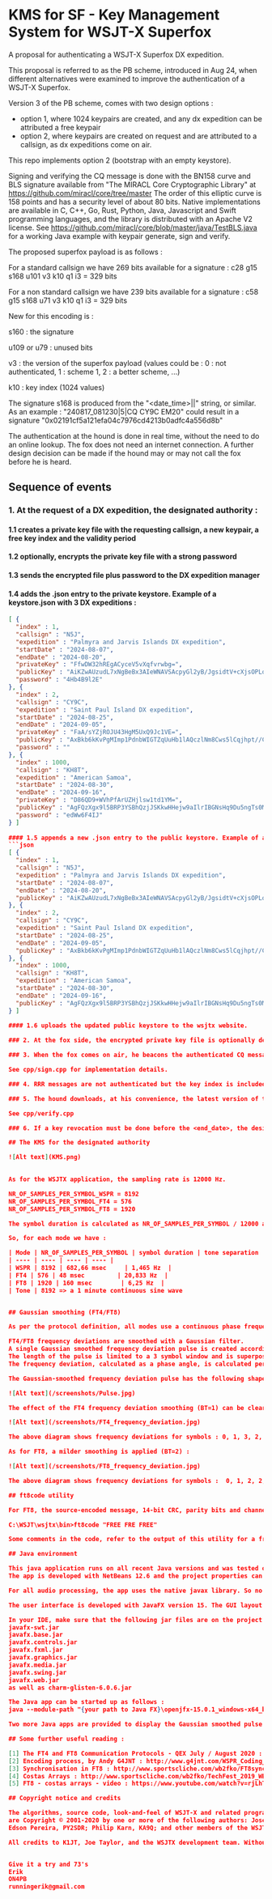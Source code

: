 # KMS for SF - Key Management System for WSJT-X Superfox

A proposal for authenticating a WSJT-X Superfox DX expedition. 

This proposal is referred to as the PB scheme, introduced in Aug 24, when different alternatives were examined to improve the authentication of a WSJT-X Superfox.

Version 3 of the PB scheme, comes with two design options :

- option 1, where 1024 keypairs are created, and any dx expedition can be attributed a free keypair 
- option 2, where keypairs are created on request and are attributed to a callsign, as dx expeditions come on air.

This repo implements option 2 (bootstrap with an empty keystore).

Signing and verifying the CQ message is done with the BN158 curve and BLS signature available from "The MIRACL Core Cryptographic Library" at https://github.com/miracl/core/tree/master
The order of this elliptic curve is 158 points and has a security level of about 80 bits.
Native implementations are available in C, C++, Go, Rust, Python, Java, Javascript and Swift programming languages, and the library is distributed with an Apache V2 license.
See https://github.com/miracl/core/blob/master/java/TestBLS.java for a working Java example with keypair generate, sign and verify.

The proposed superfox payload is as follows :

For a standard callsign we have 269 bits available for a signature :
c28 g15 s168 u101 v3 k10 q1 i3 = 329 bits 

For a non standard callsign we have 239 bits available for a signature :
c58 g15 s168 u71 v3 k10 q1 i3 = 329 bits

New for this encoding is :

s160 : the signature

u109 or u79 : unused bits

v3 : the version of the superfox payload (values could be : 0 : not authenticated, 1 : scheme 1, 2 : a better scheme, ...)

k10 : key index (1024 values)


The signature s168 is produced from the "<date_time>|<key Index>|<CQ message>" string, or similar. 
As an example : "240817_081230|5|CQ CY9C EM20" could result in a signature "0x02191cf5a121efa04c7976cd4213b0adfc4a556d8b"

The authentication at the hound is done in real time, without the need to do an online lookup.
The fox does not need an internet connection.
A further design decision can be made if the hound may or may not call the fox before he is heard.

## Sequence of events 

### 1. At the request of a DX expedition, the designated authority :

#### 1.1 creates a private key file with the requesting callsign, a new keypair, a free key index and the validity period

#### 1.2 optionally, encrypts the private key file with a strong password

#### 1.3 sends the encrypted file plus password to the DX expedition manager

#### 1.4 adds the .json entry to the private keystore. Example of a keystore.json with 3 DX expeditions :
```json
[ {
  "index" : 1,
  "callsign" : "N5J",
  "expedition" : "Palmyra and Jarvis Islands DX expedition",
  "startDate" : "2024-08-07",
  "endDate" : "2024-08-20",
  "privateKey" : "FfwDW32hREgACyceV5vXqfvrwbg=",
  "publicKey" : "AiKZwAUzudL7xNgBeBx3AIeWNAVSAcpyGl2yB/JgsidtV+cXjsOPLoY=",
  "password" : "4Hb4B9l2E"
}, {
  "index" : 2,
  "callsign" : "CY9C",
  "expedition" : "Saint Paul Island DX expedition",
  "startDate" : "2024-08-25",
  "endDate" : "2024-09-05",
  "privateKey" : "FaA/sYZjROJU43HgM5UxQ9Jc1VE=",
  "publicKey" : "AxBkb6kKvPgMImp1PdnbWIGTZqUuHb1lAQczlNm8Cws5lCqjhpt//Cg=",
  "password" : ""
}, {
  "index" : 1000,
  "callsign" : "KH8T",
  "expedition" : "American Samoa",
  "startDate" : "2024-08-30",
  "endDate" : "2024-09-16",
  "privateKey" : "D86QD9+WVhPfArUZHjlsw1td1YM=",
  "publicKey" : "AgFQzXgx9l5BRP3YSBhQzjJSKkwHHejw9aIlrIBGNsHq9Du5ngTs0Mk=",
  "password" : "edWw6F4IJ"
} ]
	
#### 1.5 appends a new .json entry to the public keystore. Example of a publicKeyFile.json with 3 DX expeditions :	
```json
[ {
  "index" : 1,
  "callsign" : "N5J",
  "expedition" : "Palmyra and Jarvis Islands DX expedition",
  "startDate" : "2024-08-07",
  "endDate" : "2024-08-20",
  "publicKey" : "AiKZwAUzudL7xNgBeBx3AIeWNAVSAcpyGl2yB/JgsidtV+cXjsOPLoY="
}, {
  "index" : 2,
  "callsign" : "CY9C",
  "expedition" : "Saint Paul Island DX expedition",
  "startDate" : "2024-08-25",
  "endDate" : "2024-09-05",
  "publicKey" : "AxBkb6kKvPgMImp1PdnbWIGTZqUuHb1lAQczlNm8Cws5lCqjhpt//Cg="
}, {
  "index" : 1000,
  "callsign" : "KH8T",
  "expedition" : "American Samoa",
  "startDate" : "2024-08-30",
  "endDate" : "2024-09-16",
  "publicKey" : "AgFQzXgx9l5BRP3YSBhQzjJSKkwHHejw9aIlrIBGNsHq9Du5ngTs0Mk="
} ]	

#### 1.6 uploads the updated public keystore to the wsjtx website.
		
### 2. At the fox side, the encrypted private key file is optionally decrypted with the strong password, and stored together with its contents.

### 3. When the fox comes on air, he beacons the authenticated CQ message, as per the superfox payload description, at a configurable interval.

See cpp/sign.cpp for implementation details.

### 4. RRR messages are not authenticated but the key index is included in the superfox payload, so that another genuine wsjtx fox / hound cannot interfere.

### 5. The hound downloads, at his convenience, the latest version of the public keystore. As from now on, CQ messages are authenticated in real time.

See cpp/verify.cpp

### 6. If a key revocation must be done before the <end_date>, the designated authority deletes the keypair from the private keystore, and re-publishes the public keystore.

## The KMS for the designated authority

![Alt text](KMS.png)
 

As for the WSJTX application, the sampling rate is 12000 Hz. 

NR_OF_SAMPLES_PER_SYMBOL_WSPR = 8192  
NR_OF_SAMPLES_PER_SYMBOL_FT4 = 576   
NR_OF_SAMPLES_PER_SYMBOL_FT8 = 1920  

The symbol duration is calculated as NR_OF_SAMPLES_PER_SYMBOL / 12000 and the tone separation is 1 / symbol duration.

So, for each mode we have :

| Mode | NR_OF_SAMPLES_PER_SYMBOL | symbol duration | tone separation  
| ---- | ---- | ---- | ---- |
| WSPR | 8192 | 682,66 msec     | 1,465 Hz  |
| FT4 | 576 | 48 msec         | 20,833 Hz  |
| FT8 | 1920 | 160 msec        | 6,25 Hz  |
| Tone | 8192 => a 1 minute continuous sine wave  


## Gaussian smoothing (FT4/FT8)

As per the protocol definition, all modes use a continuous phase frequency shift keying.

FT4/FT8 frequency deviations are smoothed with a Gaussian filter. 
A single Gaussian smoothed frequency deviation pulse is created according to equation (3) in [1] and then superposed on each symbol. 
The length of the pulse is limited to a 3 symbol window and is superposed on the previous, current and next symbol.
The frequency deviation, calculated as a phase angle, is calculated per sample with a raised-cosine ramp applied to the first and last symbol.

The Gaussian-smoothed frequency deviation pulse has the following shape for FT4 (BT=1), FT8 (BT=2) and an almost rectangular frequency deviation (BT=99) :

![Alt text](/screenshots/Pulse.jpg)

The effect of the FT4 frequency deviation smoothing (BT=1) can be clearly observed, compared to a pure rectangular frequency deviation :

![Alt text](/screenshots/FT4_frequency_deviation.jpg)

The above diagram shows frequency deviations for symbols : 0, 1, 3, 2, 1, 0, 3, 1, 3, 0

As for FT8, a milder smoothing is applied (BT=2) :

![Alt text](/screenshots/FT8_frequency_deviation.jpg)

The above diagram shows frequency deviations for symbols :  0, 1, 2, 2, 3, 4, 5, 7, 0, 6 

## ft8code utility

For FT8, the source-encoded message, 14-bit CRC, parity bits and channel symbols can be verified with the excellent FT8code.exe tool, packaged with the WSJTX app :

C:\WSJT\wsjtx\bin>ft8code "FREE FRE FREE"

Some comments in the code, refer to the output of this utility for a free text message with contents "FREE FRE FREE"

## Java environment

This java application runs on all recent Java versions and was tested on Java 1.8, 15 and 17.
The app is developed with NetBeans 12.6 and the project properties can be found in the nbproject folder.

For all audio processing, the app uses the native javax library. So no external libraries, dll's .. are required.

The user interface is developed with JavaFX version 15. The GUI layout is defined in the Main.fxml file and can be edited by hand, or better, with the JavaFX SceneBuilder.

In your IDE, make sure that the following jar files are on the project classpath :  
javafx-swt.jar  
javafx.base.jar  
javafx.controls.jar  
javafx.fxml.jar  
javafx.graphics.jar  
javafx.media.jar  
javafx.swing.jar  
javafx.web.jar  
as well as charm-glisten-6.0.6.jar  

The Java app can be started up as follows :
java --module-path "{your path to Java FX}\openjfx-15.0.1_windows-x64_bin-sdk\javafx-sdk-15.0.1\lib" --add-modules javafx.controls,javafx.fxml -Djava.util.logging.config.file=console_logging.properties -jar "dist\myWSJTEncoder.jar"

Two more Java apps are provided to display the Gaussian smoothed pulse and the Frequency deviation per mode.

## Some further useful reading :

[1] The FT4 and FT8 Communication Protocols - QEX July / August 2020 : https://physics.princeton.edu/pulsar/k1jt/FT4_FT8_QEX.pdf   
[2] Encoding process, by Andy G4JNT : http://www.g4jnt.com/WSPR_Coding_Process.pdf and http://www.g4jnt.com/WSJT-X_LdpcModesCodingProcess.pdf  
[3] Synchronisation in FT8 : http://www.sportscliche.com/wb2fko/FT8sync.pdf  
[4] Costas Arrays : http://www.sportscliche.com/wb2fko/TechFest_2019_WB2FKO_revised.pdf  
[5] FT8 - costas arrays - video : https://www.youtube.com/watch?v=rjLhTN59Bg4  

## Copyright notice and credits

The algorithms, source code, look-and-feel of WSJT-X and related programs, and protocol specifications for the modes FSK441, FT4, FT8, JT4, JT6M, JT9, JT65, JTMS, QRA64, ISCAT, and MSK144 
are Copyright © 2001-2020 by one or more of the following authors: Joseph Taylor, K1JT; Bill Somerville, G4WJS; Steven Franke, K9AN; Nico Palermo, IV3NWV; Greg Beam, KI7MT; Michael Black, W9MDB; 
Edson Pereira, PY2SDR; Philip Karn, KA9Q; and other members of the WSJT Development Group.

All credits to K1JT, Joe Taylor, and the WSJTX development team. Without their work, we would even not dream about weak signals and their processing !


Give it a try and 73's  
Erik  
ON4PB  
runningerik@gmail.com  